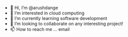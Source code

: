 - 👋 Hi, I’m @arushdange
- 👀 I’m interested in cloud computing
- 🌱 I’m currently learning software development
- 💞️ I’m looking to collaborate on any interesting project!
- 📫 How to reach me ... email

<!---
arushdange/arushdange is a ✨ special ✨ repository because its `README.md` (this file) appears on your GitHub profile.
You can click the Preview link to take a look at your changes.
--->
